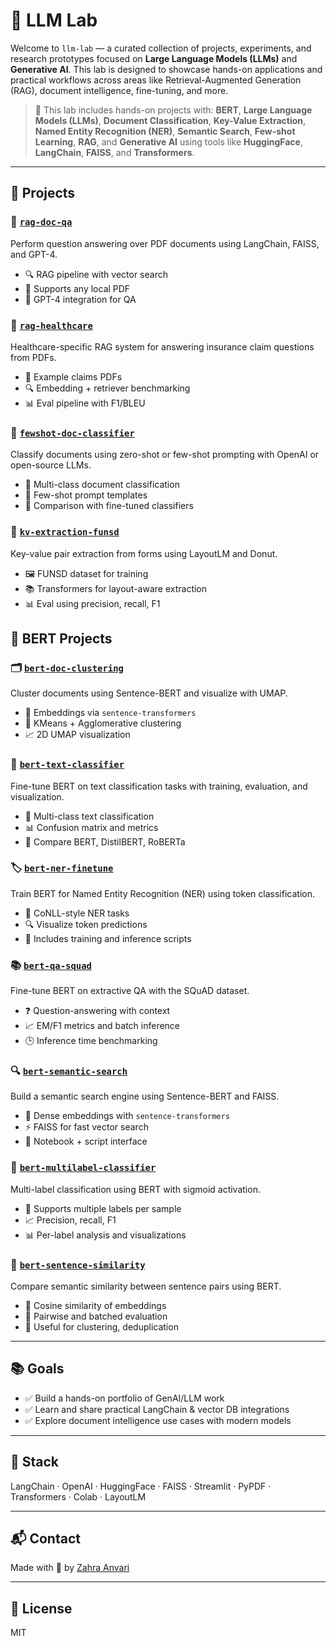 # 🧪 LLM Lab

Welcome to `llm-lab` — a curated collection of projects, experiments, and research prototypes focused on **Large Language Models (LLMs)** and **Generative AI**. This lab is designed to showcase hands-on applications and practical workflows across areas like Retrieval-Augmented Generation (RAG), document intelligence, fine-tuning, and more.

> 🧠 This lab includes hands-on projects with:
> **BERT**, **Large Language Models (LLMs)**, **Document Classification**, **Key-Value Extraction**, **Named Entity Recognition (NER)**, **Semantic Search**, **Few-shot Learning**, **RAG**, and **Generative AI** using tools like **HuggingFace**, **LangChain**, **FAISS**, and **Transformers**.

---

## 🚀 Projects

### 📄 [`rag-doc-qa`](./rag-doc-qa)
Perform question answering over PDF documents using LangChain, FAISS, and GPT-4.
- 🔍 RAG pipeline with vector search
- 📄 Supports any local PDF
- 🤖 GPT-4 integration for QA

### 🏥 [`rag-healthcare`](./rag-healthcare)
Healthcare-specific RAG system for answering insurance claim questions from PDFs.
- 📑 Example claims PDFs
- 🔍 Embedding + retriever benchmarking
- 📊 Eval pipeline with F1/BLEU

### 🧷 [`fewshot-doc-classifier`](./fewshot-doc-classifier)
Classify documents using zero-shot or few-shot prompting with OpenAI or open-source LLMs.
- 🔢 Multi-class document classification
- 🧠 Few-shot prompt templates
- 🧪 Comparison with fine-tuned classifiers

### 🧾 [`kv-extraction-funsd`](./kv-extraction-funsd)
Key-value pair extraction from forms using LayoutLM and Donut.
- 🖼️ FUNSD dataset for training
- 📚 Transformers for layout-aware extraction
- 📊 Eval using precision, recall, F1

## 🧠 BERT Projects

### 🗂️ [`bert-doc-clustering`](./bert-doc-clustering)
Cluster documents using Sentence-BERT and visualize with UMAP.
- 🔢 Embeddings via `sentence-transformers`
- 🔁 KMeans + Agglomerative clustering
- 📈 2D UMAP visualization

### 📝 [`bert-text-classifier`](./bert-text-classifier)
Fine-tune BERT on text classification tasks with training, evaluation, and visualization.
- 🔢 Multi-class text classification
- 📊 Confusion matrix and metrics
- 🔁 Compare BERT, DistilBERT, RoBERTa

### 🏷️ [`bert-ner-finetune`](./bert-ner-finetune)
Train BERT for Named Entity Recognition (NER) using token classification.
- 🧾 CoNLL-style NER tasks
- 🔍 Visualize token predictions
- 🧪 Includes training and inference scripts

### 📚 [`bert-qa-squad`](./bert-qa-squad)
Fine-tune BERT on extractive QA with the SQuAD dataset.
- ❓ Question-answering with context
- 📈 EM/F1 metrics and batch inference
- 🕒 Inference time benchmarking

### 🔍 [`bert-semantic-search`](./bert-semantic-search)
Build a semantic search engine using Sentence-BERT and FAISS.
- 🧠 Dense embeddings with `sentence-transformers`
- ⚡ FAISS for fast vector search
- 📄 Notebook + script interface

### 🧷 [`bert-multilabel-classifier`](./bert-multilabel-classifier)
Multi-label classification using BERT with sigmoid activation.
- 🔢 Supports multiple labels per sample
- 📈 Precision, recall, F1
- 📊 Per-label analysis and visualizations

### 🧠 [`bert-sentence-similarity`](./bert-sentence-similarity)
Compare semantic similarity between sentence pairs using BERT.
- 🧪 Cosine similarity of embeddings
- 🔁 Pairwise and batched evaluation
- 🧠 Useful for clustering, deduplication

---

## 📚 Goals
- ✅ Build a hands-on portfolio of GenAI/LLM work
- ✅ Learn and share practical LangChain & vector DB integrations
- ✅ Explore document intelligence use cases with modern models

---

## 🔧 Stack
LangChain · OpenAI · HuggingFace · FAISS · Streamlit · PyPDF · Transformers · Colab · LayoutLM

---

## 📬 Contact
Made with 🧠 by [Zahra Anvari](https://github.com/zanvari)

---

## 📄 License
MIT



